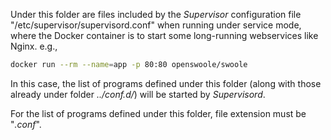 Under this folder are files included by the _Supervisor_ configuration file "/etc/supervisor/supervisord.conf" when
running under service mode, where the Docker container is to start some long-running webservices like Nginx. e.g.,

```bash
docker run --rm --name=app -p 80:80 openswoole/swoole
```

In this case, the list of programs defined under this folder (along with those already under folder _../conf.d/_) will
be started by _Supervisord_.

For the list of programs defined under this folder, file extension must be "_.conf_".
